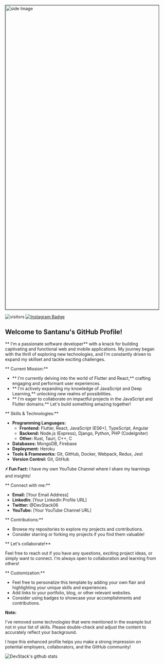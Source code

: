 <!-- <h1 align="center"> Hey there! I'm Balram Rathore <img src="https://media.giphy.com/media/hvRJCLFzcasrR4ia7z/giphy.gif" width="25px"/></h1> -->

<img src="https://github.com/santanu-bej/santanu-bej/blob/main/my-video2.gif" style="border: 1px solid black; display: inline-block;" alt="side Image" align="center" width="1000" height="auto" />

![visitors](https://visitor-badge-reloaded.herokuapp.com/badge?page_id=DevStack06.DevStack06&color=00cf00)
[![Instagram Badge](https://img.shields.io/badge/-DevStack06-yellow?style=flat-square&logo=instagram&logoColor=black&link=https://www.instagram.com/devstack06/)](https://www.instagram.com/devstack06/)

##  Welcome to Santanu's GitHub Profile!

** I'm a passionate software developer** with a knack for building captivating and functional web and mobile applications. My journey began with the thrill of exploring new technologies, and I'm constantly driven to expand my skillset and tackle exciting challenges.

** Current Mission:**

* ** I'm currently delving into the world of Flutter and React,** crafting engaging and performant user experiences.
* ** I'm actively expanding my knowledge of JavaScript and Deep Learning,** unlocking new realms of possibilities.
* ** I'm eager to collaborate on impactful projects in the JavaScript and Flutter domains.** Let's build something amazing together!

** Skills & Technologies:**

* **Programming Languages:**
    * **Frontend:** Flutter, React, JavaScript (ES6+), TypeScript, Angular
    * **Backend:** Node.js (Express), Django, Python, PHP (CodeIgniter)
    * **Other:** Rust, Tauri, C++, C
* **Databases:** MongoDB, Firebase
* **Deployment:** Heroku
* **Tools & Frameworks:** Git, GitHub, Docker, Webpack, Redux, Jest
* **Version Control:** Git, GitHub

**⚡ Fun Fact:** I have my own YouTube Channel where I share my learnings and insights!

** Connect with me:**

* **Email:** [Your Email Address]
* **LinkedIn:** [Your LinkedIn Profile URL]
* **Twitter:** @DevStack06
* **YouTube:** [Your YouTube Channel URL]

** Contributions:**

* Browse my repositories to explore my projects and contributions.
* Consider starring or forking my projects if you find them valuable!

** Let's collaborate!**

Feel free to reach out if you have any questions, exciting project ideas, or simply want to connect. I'm always open to collaboration and learning from others!

** Customization:**

* Feel free to personalize this template by adding your own flair and highlighting your unique skills and experiences.
* Add links to your portfolio, blog, or other relevant websites.
* Consider using badges to showcase your accomplishments and contributions.

**Note:**

I've removed some technologies that were mentioned in the example but not in your list of skills. Please double-check and adjust the content to accurately reflect your background.

I hope this enhanced profile helps you make a strong impression on potential employers, collaborators, and the GitHub community!




![DevStack's github stats](https://github-readme-stats.vercel.app/api?username=santanu-bej)
